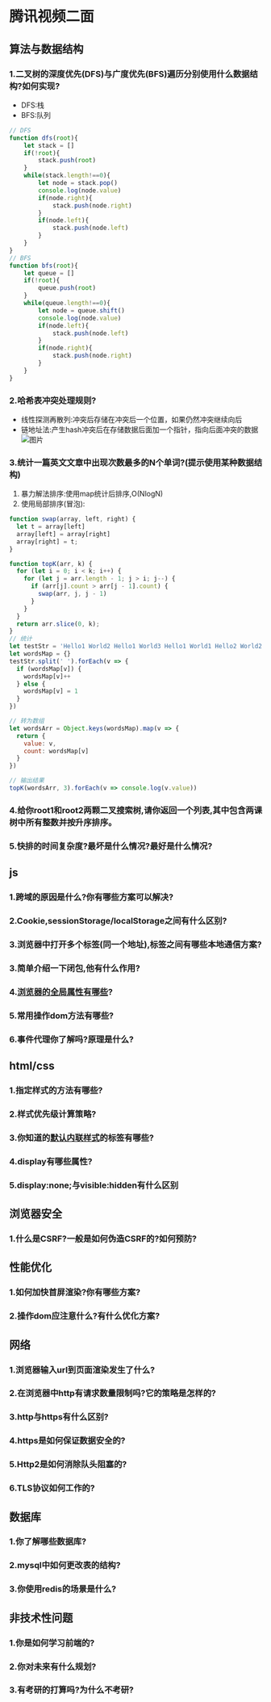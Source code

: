 # 腾讯视频二面

## 算法与数据结构
### 1.二叉树的深度优先(DFS)与广度优先(BFS)遍历分别使用什么数据结构?如何实现?
* DFS:栈
* BFS:队列
```js
// DFS
function dfs(root){
    let stack = []
    if(!root){
        stack.push(root)
    }
    while(stack.length!==0){
        let node = stack.pop()
        console.log(node.value)
        if(node.right){
            stack.push(node.right)
        }
        if(node.left){
            stack.push(node.left)
        }
    }
}
// BFS
function bfs(root){
    let queue = []
    if(!root){
        queue.push(root)
    }
    while(queue.length!==0){
        let node = queue.shift()
        console.log(node.value)
        if(node.left){
            stack.push(node.left)
        }
        if(node.right){
            stack.push(node.right)
        }
    }
}
```
### 2.哈希表冲突处理规则?
* 线性探测再散列:冲突后存储在冲突后一个位置，如果仍然冲突继续向后
* 链地址法:产生hash冲突后在存储数据后面加一个指针，指向后面冲突的数据
![图片](http://img.cdn.sugarat.top/mdImg/MTU4NTEyNjUyNjM5OQ==585126526399)

### 3.统计一篇英文文章中出现次数最多的N个单词?(提示使用某种数据结构)
1. 暴力解法排序:使用map统计后排序,O(NlogN)
2. 使用局部排序(冒泡):
```js
function swap(array, left, right) {
  let t = array[left]
  array[left] = array[right]
  array[right] = t;
}

function topK(arr, k) {
  for (let i = 0; i < k; i++) {
    for (let j = arr.length - 1; j > i; j--) {
      if (arr[j].count > arr[j - 1].count) {
        swap(arr, j, j - 1)
      }
    }
  }
  return arr.slice(0, k);
}
// 统计
let testStr = 'Hello1 World2 Hello1 World3 Hello1 World1 Hello2 World2 Hello3 World3'
let wordsMap = {}
testStr.split(' ').forEach(v => {
  if (wordsMap[v]) {
    wordsMap[v]++
  } else {
    wordsMap[v] = 1
  }
})

// 转为数组
let wordsArr = Object.keys(wordsMap).map(v => {
  return {
    value: v,
    count: wordsMap[v]
  }
})

// 输出结果
topK(wordsArr, 3).forEach(v => console.log(v.value))
```
### 4.给你root1和root2两颗二叉搜索树,请你返回一个列表,其中包含两课树中所有整数并按升序排序。
### 5.快排的时间复杂度?最坏是什么情况?最好是什么情况?

## js
### 1.跨域的原因是什么?你有哪些方案可以解决?
### 2.Cookie,sessionStorage/localStorage之间有什么区别?
### 3.浏览器中打开多个标签(同一个地址),标签之间有哪些本地通信方案?
### 3.简单介绍一下闭包,他有什么作用?
### 4.[浏览器的全局属性有哪些](https://www.cnblogs.com/xiaohuochai/p/5033039.html)?
### 5.常用操作dom方法有哪些?
### 6.事件代理你了解吗?原理是什么?

## html/css
### 1.指定样式的方法有哪些?
### 2.样式优先级计算策略?
### 3.你知道的[默认内联样式](https://www.cnblogs.com/l-hf/p/11542150.html)的标签有哪些?
### 4.display有哪些属性?
### 5.display:none;与visible:hidden有什么区别

## 浏览器安全
### 1.什么是CSRF?一般是如何伪造CSRF的?如何预防?

## 性能优化
### 1.如何加快首屏渲染?你有哪些方案?
### 2.操作dom应注意什么?有什么优化方案?

## 网络
### 1.浏览器输入url到页面渲染发生了什么?
### 2.在浏览器中http有请求数量限制吗?它的策略是怎样的?
### 3.http与https有什么区别?
### 4.https是如何保证数据安全的?
### 5.Http2是如何消除队头阻塞的?
### 6.TLS协议如何工作的?

## 数据库
### 1.你了解哪些数据库?
### 2.mysql中如何更改表的结构?
### 3.你使用redis的场景是什么?

## 非技术性问题
### 1.你是如何学习前端的?
### 2.你对未来有什么规划?
### 3.有考研的打算吗?为什么不考研?